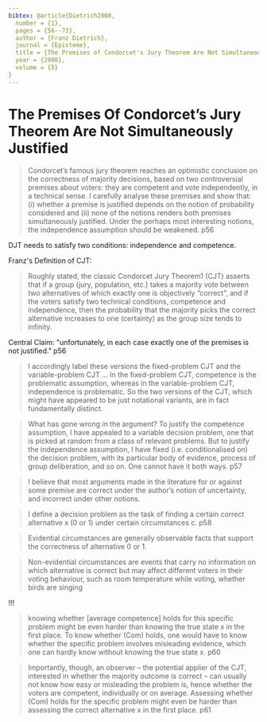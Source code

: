 ```yaml
---
bibtex: @article{Dietrich2008,
  number = {1},
  pages = {56--73},
  author = {Franz Dietrich},
  journal = {Episteme},
  title = {The Premises of Condorcet's Jury Theorem Are Not Simultaneously Justified},
  year = {2008},
  volume = {5}
}
---
```


# The Premises Of Condorcet’s Jury Theorem Are Not Simultaneously Justified

> Condorcet’s famous jury theorem reaches an optimistic conclusion on the correctness of majority decisions, based on two controversial premises about voters: they are competent and vote independently, in a technical sense. I carefully analyse these premises and show that: (i) whether a premise is justified depends on the notion of probability considered and (ii) none of the notions renders both premises simultaneously justified. Under the perhaps most interesting notions, the independence assumption should be weakened. p56

DJT needs to satisfy two conditions: independence and competence.

Franz's Definition of CJT:

> Roughly stated, the classic Condorcet Jury Theorem1 (CJT) asserts that if a group (jury, population, etc.) takes a majority vote between two alternatives of which exactly one is objectively “correct”, and if the voters satisfy two technical conditions, competence and independence, then the probability that the majority picks the correct alternative increases to one (certainty) as the group size tends to infinity.

Central Claim: "unfortunately, in each case exactly one of the premises is not justified." p56

> I accordingly label these versions the fixed-problem CJT and the variable-problem CJT ... In the fixed-problem CJT, competence is the problematic assumption, whereas in the variable-problem CJT, independence is problematic. So the two versions of the CJT, which might have appeared to be just notational variants, are in fact fundamentally distinct.

> What has gone wrong in the argument? To justify the competence assumption, I have appealed to a variable decision problem, one that is picked at random from a class of relevant problems. But to justify the independence assumption, I have fixed (i.e. conditionalised on) the decision problem, with its particular body of evidence, process of group deliberation, and so on. One cannot have it both ways. p57

> I believe that most arguments made in the literature for or against some premise are correct under the author’s notion of uncertainty, and incorrect under other notions.

> I define a decision problem as the task of finding a certain correct alternative x (0 or 1) under certain circumstances c.  p58

> Evidential circumstances are generally observable facts that support the correctness of alternative 0 or 1.

> Non-evidential circumstances are events that carry no information on which alternative is correct but may affect different voters in their voting behaviour, such as room temperature while voting, whether birds are singing

!!!

> knowing whether [average competence] holds for this specific problem might be even harder than knowing the true state x in the first place.  To know whether (Com) holds, one would have to know whether the specific problem involves misleading evidence, which one can hardly know without knowing the true state x. p60

> Importantly, though, an observer – the potential applier of the CJT, interested in whether the majority outcome is correct – can usually not know how easy or misleading the problem is, hence whether the voters are competent, individually or on average. Assessing whether (Com) holds for the specific problem might even be harder than assessing the correct alternative x in the first place. p61
